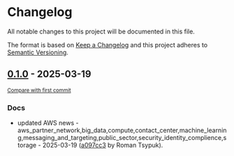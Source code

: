 # Changelog

All notable changes to this project will be documented in this file.

The format is based on [Keep a Changelog](http://keepachangelog.com/en/1.0.0/)
and this project adheres to [Semantic Versioning](http://semver.org/spec/v2.0.0.html).

<!-- insertion marker -->
## [0.1.0](https://github.com/tsypuk/aws-news/releases/tag/ver-2025-03-190.1.0) - 2025-03-19

<small>[Compare with first commit](https://github.com/tsypuk/aws-news/compare/26f80955ab63c7a5584dc075a6bbbe4fd2fc7fc2...ver-2025-03-19)</small>

### Docs

- updated AWS news - aws_partner_network,big_data,compute,contact_center,machine_learning,messaging_and_targeting,public_sector,security_identity_complience,storage - 2025-03-19 ([a097cc3](https://github.com/tsypuk/aws-news/commit/a097cc345f325d7c08cb93a981a9a342ef884805) by Roman Tsypuk).

